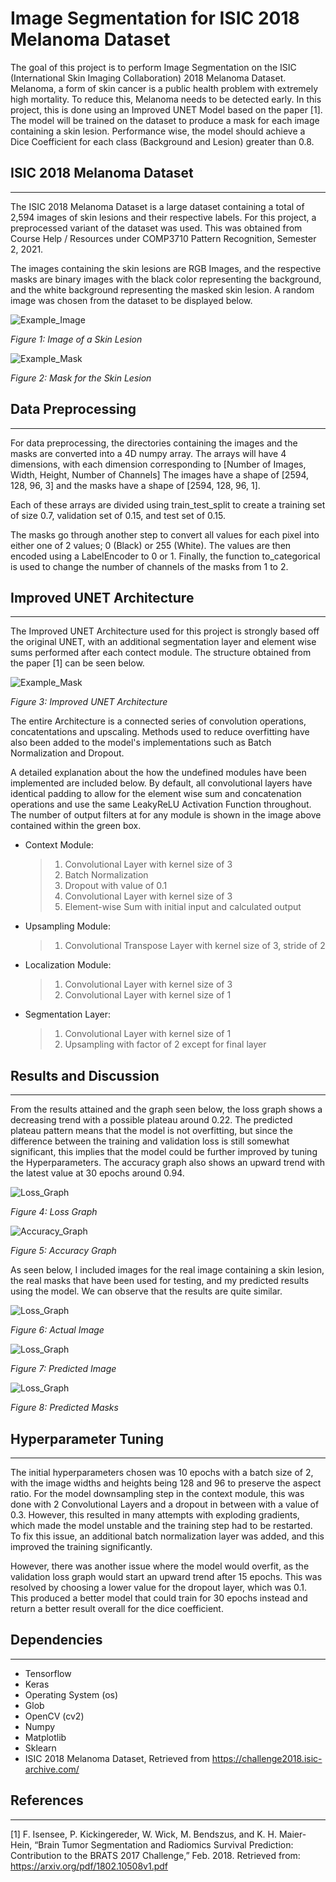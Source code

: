 # Image Segmentation for ISIC 2018 Melanoma Dataset
The goal of this project is to perform Image Segmentation on the ISIC (International Skin Imaging Collaboration) 2018 Melanoma Dataset. Melanoma, a form of skin cancer is a public health problem with extremely high mortality. To reduce this, Melanoma needs to be detected early. In this project, this is done using an Improved UNET Model based on the paper [1]. The model will be trained on the dataset to produce a mask for each image containing a skin lesion. Performance wise, the model should achieve a Dice Coefficient for each class (Background and Lesion) greater than 0.8. 

## ISIC 2018 Melanoma Dataset
***
The ISIC 2018 Melanoma Dataset is a large dataset containing a total of 2,594 images of skin lesions and their respective labels. For this project, a preprocessed variant of the dataset was used. This was obtained from Course Help / Resources under COMP3710 Pattern Recognition, Semester 2, 2021.

The images containing the skin lesions are RGB Images, and the respective masks are binary images with the black color representing the background, and the white background representing the masked skin lesion. A random image was chosen from the dataset to be displayed below.

![Example_Image](./Resources/image.png)

*Figure 1: Image of a Skin Lesion*

![Example_Mask](./Resources/mask.png)

*Figure 2: Mask for the Skin Lesion*

## Data Preprocessing
***
For data preprocessing, the directories containing the images and the masks are converted into a 4D numpy array. The arrays will have 4 dimensions, with each dimension corresponding to \[Number of Images, Width, Height, Number of Channels]
The images have a shape of \[2594, 128, 96, 3] and the masks have a shape of \[2594, 128, 96, 1].

Each of these arrays are divided using train_test_split to create a training set of size 0.7, validation set of 0.15, and test set of 0.15.

The masks go through another step to convert all values for each pixel into either one of 2 values; 0 (Black) or 255 (White). The values are then encoded using a LabelEncoder to 0 or 1. Finally, the function to_categorical is used to change the number of channels of the masks from 1 to 2.

## Improved UNET Architecture
***
The Improved UNET Architecture used for this project is strongly based off the original UNET, with an additional segmentation layer and element wise sums performed after each contect module. The structure obtained from the paper [1] can be seen below.

![Example_Mask](./Resources/ImprovedUNET.png)

*Figure 3: Improved UNET Architecture*

The entire Architecture is a connected series of convolution operations, concatentations and upscaling. Methods used to reduce overfitting have also been added to the model's implementations such as Batch Normalization and Dropout. 

A detailed explanation about the how the undefined modules have been implemented are included below. By default, all convolutional layers have identical padding to allow for the element wise sum and concatenation operations and use the same LeakyReLU Activation Function throughout. The number of output filters at for any module is shown in the image above contained within the green box.

- Context Module:
    > 1. Convolutional Layer with kernel size of 3
    > 2. Batch Normalization
    > 3. Dropout with value of 0.1
    > 4. Convolutional Layer with kernel size of 3
    > 5. Element-wise Sum with initial input and calculated output

- Upsampling Module:
    > 1. Convolutional Transpose Layer with kernel size of 3, stride of 2

- Localization Module:
    > 1. Convolutional Layer with kernel size of 3
    > 2. Convolutional Layer with kernel size of 1

- Segmentation Layer:
    > 1. Convolutional Layer with kernel size of 1
    > 2. Upsampling with factor of 2 except for final layer

## Results and Discussion
***
From the results attained and the graph seen below, the loss graph shows a decreasing trend with a possible plateau around 0.22. The predicted plateau pattern means that the model is not overfitting, but since the difference between the training and validation loss is still somewhat significant, this implies that the model could be further improved by tuning the Hyperparameters. The accuracy graph also shows an upward trend with the latest value at 30 epochs around 0.94.

![Loss_Graph](./Results/Loss.png)

*Figure 4: Loss Graph*

![Accuracy_Graph](./Results/Accuracy.png)

*Figure 5: Accuracy Graph*

As seen below, I included images for the real image containing a skin lesion, the real masks that have been used for testing, and my predicted results using the model. We can observe that the results are quite similar.

![Loss_Graph](./Results/test_real_image.png)

*Figure 6: Actual Image*

![Loss_Graph](./Results/segmentation_real_masks.png)

*Figure 7: Predicted Image*

![Loss_Graph](./Results/segmentation_predicted_masks.png)

*Figure 8: Predicted Masks*

## Hyperparameter Tuning
***
The initial hyperparameters chosen was 10 epochs with a batch size of 2, with the image widths and heights being 128 and 96 to preserve the aspect ratio. For the model downsampling step in the context module, this was done with 2 Convolutional Layers and a dropout in between with a value of 0.3. However, this resulted in many attempts with exploding gradients, which made the model unstable and the training step had to be restarted. To fix this issue, an additional batch normalization layer was added, and this improved the training significantly.

However, there was another issue where the model would overfit, as the validation loss graph would start an upward trend after 15 epochs. This was resolved by choosing a lower value for the dropout layer, which was 0.1. This produced a better model that could train for 30 epochs instead and return a better result overall for the dice coefficient.


## Dependencies
***
- Tensorflow
- Keras
- Operating System (os)
- Glob
- OpenCV (cv2)
- Numpy
- Matplotlib
- Sklearn
- ISIC 2018 Melanoma Dataset, Retrieved from https://challenge2018.isic-archive.com/

## References
***
[1] F. Isensee, P. Kickingereder, W. Wick, M. Bendszus, and K. H. Maier-Hein, “Brain Tumor Segmentation and Radiomics Survival Prediction: Contribution to the BRATS 2017 Challenge,” Feb. 2018. Retrieved from: https://arxiv.org/pdf/1802.10508v1.pdf